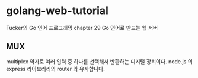 # golang-web-tutorial
Tucker의 Go 언어 프로그래밍 chapter 29 Go 언어로 만드는 웹 서버

## MUX

multiplex 약자로 여러 입력 중 하나를 선택해서 반환하는 디지털 장치이다. node.js 의 express 라이브러리의 router 와 유사합니다.
